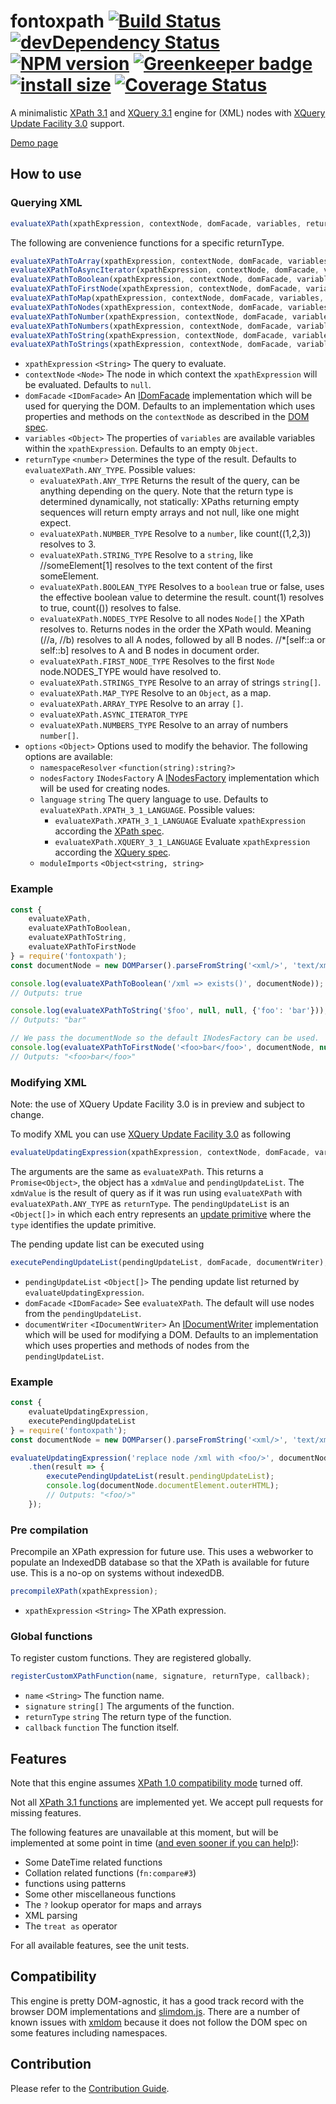 # fontoxpath [![Build Status](https://travis-ci.org/FontoXML/fontoxpath.svg?branch=master)](https://travis-ci.org/FontoXML/fontoxpath) [![devDependency Status](https://david-dm.org/FontoXML/fontoxpath/dev-status.svg)](https://david-dm.org/FontoXML/fontoxpath#info=devDependencies) [![NPM version](https://badge.fury.io/js/fontoxpath.svg)](http://badge.fury.io/js/fontoxpath) [![Greenkeeper badge](https://badges.greenkeeper.io/FontoXML/fontoxpath.svg)](https://greenkeeper.io/) [![install size](https://packagephobia.now.sh/badge?p=fontoxpath)](https://packagephobia.now.sh/result?p=fontoxpath) [![Coverage Status](https://coveralls.io/repos/github/FontoXML/fontoxpath/badge.svg?branch=master)](https://coveralls.io/github/FontoXML/fontoxpath?branch=master)

A minimalistic [XPath 3.1](https://www.w3.org/TR/xpath-31/) and [XQuery 3.1](https://www.w3.org/TR/xquery-31/) engine for (XML) nodes with [XQuery Update Facility 3.0](https://www.w3.org/TR/xquery-update-30/#id-update-primitives) support.

[Demo page](https://xpath.playground.fontoxml.com)

## How to use

### Querying XML

```js
evaluateXPath(xpathExpression, contextNode, domFacade, variables, returnType, options);
```

The following are convenience functions for a specific returnType.

```js
evaluateXPathToArray(xpathExpression, contextNode, domFacade, variables, options);
evaluateXPathToAsyncIterator(xpathExpression, contextNode, domFacade, variables, options);
evaluateXPathToBoolean(xpathExpression, contextNode, domFacade, variables, options);
evaluateXPathToFirstNode(xpathExpression, contextNode, domFacade, variables, options);
evaluateXPathToMap(xpathExpression, contextNode, domFacade, variables, options);
evaluateXPathToNodes(xpathExpression, contextNode, domFacade, variables, options);
evaluateXPathToNumber(xpathExpression, contextNode, domFacade, variables, options);
evaluateXPathToNumbers(xpathExpression, contextNode, domFacade, variables, options);
evaluateXPathToString(xpathExpression, contextNode, domFacade, variables, options);
evaluateXPathToStrings(xpathExpression, contextNode, domFacade, variables, options);
```

* `xpathExpression` `<String>` The query to evaluate.
* `contextNode` `<Node>` The node in which context the `xpathExpression` will be evaluated. Defaults to `null`.
* `domFacade` `<IDomFacade>` An [IDomFacade](externs/IDomFacade.js) implementation which will be used for querying the DOM. Defaults to an implementation which uses properties and methods on the `contextNode` as described in the [DOM spec](https://dom.spec.whatwg.org/).
* `variables` `<Object>` The properties of `variables` are available variables within the `xpathExpression`. Defaults to an empty `Object`.
* `returnType` `<number>` Determines the type of the result. Defaults to `evaluateXPath.ANY_TYPE`. Possible values:
  * `evaluateXPath.ANY_TYPE` Returns the result of the query, can be anything depending on the query. Note that the return type is determined dynamically, not statically: XPaths returning empty sequences will return empty arrays and not null, like one might expect.
  * `evaluateXPath.NUMBER_TYPE` Resolve to a `number`, like count((1,2,3)) resolves to 3.
  * `evaluateXPath.STRING_TYPE` Resolve to a `string`, like //someElement[1] resolves to the text content of the first someElement.
  * `evaluateXPath.BOOLEAN_TYPE` Resolves to a `boolean` true or false, uses the effective boolean value to determine the result. count(1) resolves to true, count(()) resolves to false.
  * `evaluateXPath.NODES_TYPE` Resolve to all nodes `Node[]` the XPath resolves to. Returns nodes in the order the XPath would. Meaning (//a, //b) resolves to all A nodes, followed by all B nodes. //*[self::a or self::b] resolves to A and B nodes in document order.
  * `evaluateXPath.FIRST_NODE_TYPE` Resolves to the first `Node` node.NODES_TYPE would have resolved to.
  * `evaluateXPath.STRINGS_TYPE` Resolve to an array of strings `string[]`.
  * `evaluateXPath.MAP_TYPE` Resolve to an `Object`, as a map.
  * `evaluateXPath.ARRAY_TYPE` Resolve to an array `[]`.
  * `evaluateXPath.ASYNC_ITERATOR_TYPE`
  * `evaluateXPath.NUMBERS_TYPE` Resolve to an array of numbers `number[]`.
* `options` `<Object>` Options used to modify the behavior. The following options are available:
  * `namespaceResolver` `<function(string):string?>`
  * `nodesFactory` `INodesFactory` A [INodesFactory](externs/INodesFactory.js) implementation which will be used for creating nodes.
  * `language` `string` The query language to use. Defaults to `evaluateXPath.XPATH_3_1_LANGUAGE`. Possible values:
    * `evaluateXPath.XPATH_3_1_LANGUAGE` Evaluate `xpathExpression` according the [XPath spec](https://www.w3.org/TR/xpath-31/).
    * `evaluateXPath.XQUERY_3_1_LANGUAGE` Evaluate `xpathExpression` according the [XQuery spec](https://www.w3.org/TR/xquery-31/).
  * `moduleImports` `<Object<string, string>`

### Example

```js
const {
	evaluateXPath,
	evaluateXPathToBoolean,
	evaluateXPathToString,
	evaluateXPathToFirstNode
} = require('fontoxpath');
const documentNode = new DOMParser().parseFromString('<xml/>', 'text/xml');

console.log(evaluateXPathToBoolean('/xml => exists()', documentNode));
// Outputs: true

console.log(evaluateXPathToString('$foo', null, null, {'foo': 'bar'}));
// Outputs: "bar"

// We pass the documentNode so the default INodesFactory can be used.
console.log(evaluateXPathToFirstNode('<foo>bar</foo>', documentNode, null, null, {language: evaluateXPath.XQUERY_3_1_LANGUAGE}).outerHTML);
// Outputs: "<foo>bar</foo>"
```

### Modifying XML

Note: the use of XQuery Update Facility 3.0 is in preview and subject to change.

To modify XML you can use [XQuery Update Facility 3.0](https://www.w3.org/TR/xquery-update-30/) as following

```js
evaluateUpdatingExpression(xpathExpression, contextNode, domFacade, variables, options);
```

The arguments are the same as `evaluateXPath`. This returns a `Promise<Object>`, the object has a `xdmValue` and `pendingUpdateList`. The `xdmValue` is the result of query as if it was run using `evaluateXPath` with `evaluateXPath.ANY_TYPE` as `returnType`. The `pendingUpdateList` is an `<Object[]>` in which each entry represents an [update primitive](https://www.w3.org/TR/xquery-update-30/#id-update-primitives) where the `type` identifies the update primitive.

The pending update list can be executed using

```js
executePendingUpdateList(pendingUpdateList, domFacade, documentWriter);
```

* `pendingUpdateList` `<Object[]>` The pending update list returned by `evaluateUpdatingExpression`.
* `domFacade` `<IDomFacade>` See `evaluateXPath`. The default will use nodes from the `pendingUpdateList`.
* `documentWriter` `<IDocumentWriter>` An [IDocumentWriter](externs/IDocumentWriter.js) implementation which will be used for modifying a DOM. Defaults to an implementation which uses properties and methods of nodes from the `pendingUpdateList`.

### Example

```js
const {
	evaluateUpdatingExpression,
	executePendingUpdateList
} = require('fontoxpath');
const documentNode = new DOMParser().parseFromString('<xml/>', 'text/xml');

evaluateUpdatingExpression('replace node /xml with <foo/>', documentNode)
	.then(result => {
		executePendingUpdateList(result.pendingUpdateList);
		console.log(documentNode.documentElement.outerHTML);
		// Outputs: "<foo/>"
	});
```

### Pre compilation

Precompile an XPath expression for future use. This uses a webworker to populate an IndexedDB database so that the XPath is available for future use. This is a no-op on systems without indexedDB.

```js
precompileXPath(xpathExpression);
```

* `xpathExpression` `<String>` The XPath expression.

### Global functions

To register custom functions. They are registered globally.

```js
registerCustomXPathFunction(name, signature, returnType, callback);
```

* `name` `<String>` The function name.
* `signature` `string[]` The arguments of the function.
* `returnType` `string` The return type of the function.
* `callback` `function` The function itself.

## Features

Note that this engine assumes [XPath 1.0 compatibility
mode](https://www.w3.org/TR/xpath-31/#id-backwards-compatibility) turned off.

Not all [XPath 3.1 functions](https://www.w3.org/TR/xpath-functions-31/) are implemented yet. We
accept pull requests for missing features.

The following features are unavailable at this moment, but will be implemented at some point in time ([and even
sooner if you can help!](./CONTRIBUTING.md)):

* Some DateTime related functions
* Collation related functions (`fn:compare#3`)
* functions using patterns
* Some other miscellaneous functions
* The `?` lookup operator for maps and arrays
* XML parsing
* The `treat as` operator

For all available features, see the unit tests.

## Compatibility

This engine is pretty DOM-agnostic, it has a good track record with the browser DOM implementations
and [slimdom.js](https://github.com/bwrrp/slimdom.js). There are a number of known issues with
[xmldom](https://github.com/jindw/xmldom) because it does not follow the DOM spec on some features
including namespaces.

## Contribution

Please refer to the [Contribution Guide](./CONTRIBUTING.md).
